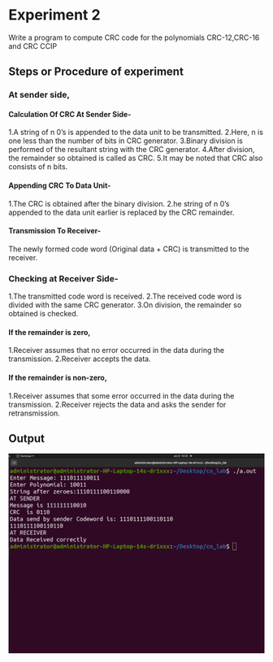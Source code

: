 # Experiment 2
Write a program to compute CRC code for the polynomials CRC-12,CRC-16 and CRC CCIP

## Steps or Procedure of experiment
### At sender side,
#### Calculation Of CRC At Sender Side-
1.A string of n 0’s is appended to the data unit to be transmitted.
2.Here, n is one less than the number of bits in CRC generator.
3.Binary division is performed of the resultant string with the CRC generator.
4.After division, the remainder so obtained is called as CRC.
5.It may be noted that CRC also consists of n bits.

#### Appending CRC To Data Unit-
1.The CRC is obtained after the binary division.
2.he string of n 0’s appended to the data unit earlier is replaced by the CRC remainder.

#### Transmission To Receiver-
The newly formed code word (Original data + CRC) is transmitted to the receiver.

### Checking at Receiver Side-
1.The transmitted code word is received. 
2.The received code word is divided with the same CRC generator. 
3.On division, the remainder so obtained is checked.
#### If the remainder is zero,
1.Receiver assumes that no error occurred in the data during the transmission. 2.Receiver accepts the data.
#### If the remainder is non-zero,
1.Receiver assumes that some error occurred in the data during the transmission. 2.Receiver rejects the data and asks the sender for retransmission.
## Output
![output](CRC.png)
